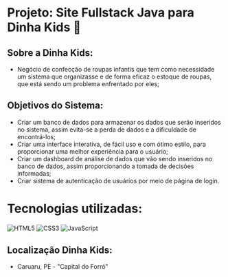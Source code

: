 # Projeto: Site Fullstack Java para Dinha Kids 👼

## Sobre a Dinha Kids:
* Negócio de confecção de roupas infantis que tem como necessidade um sistema que organizasse e de forma eficaz o estoque de roupas, que está sendo um problema enfrentado por eles;

## Objetivos do Sistema:
* Criar um banco de dados para armazenar os dados que serão inseridos no sistema, assim evita-se a perda de dados e a dificuldade de encontrá-los;
* Criar uma interface interativa, de fácil uso e com ótimo estilo, para proporcionar uma melhor experiência para o usuário;
* Criar um dashboard de análise de dados que vão sendo inseridos no banco de dados, assim proporcionando a tomada de decisões informadas;
* Criar sistema de autenticação de usuários por meio de página de login.

# Tecnologias utilizadas:

<div style="display: inline_block">
<img align="center" alt="HTML5" src="https://img.shields.io/badge/HTML5-E34F26?style=for-the-badge&logo=html5&logoColor=white" />  
<img align="center" alt="CSS3" src="https://img.shields.io/badge/CSS3-1572B6?style=for-the-badge&logo=css3&logoColor=white" />  
<img align="center" alt="JavaScript" src="https://img.shields.io/badge/JavaScript-F7DF1E?style=for-the-badge&logo=javascript&logoColor=black" />
</div>

## Localização Dinha Kids:

* Caruaru, PE - "Capital do Forró"
